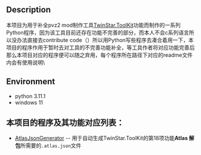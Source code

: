 ## Description
本项目为用于补全pvz2 mod制作工具[TwinStar.ToolKit](https://github.com/twinkles-twinstar/TwinStar.ToolKit)功能而制作的一系列Python程序，因为该工具目前还存在功能不完善的部分，而本人不会c系列语言所以没办法直接去contribute code（）所以用Python写些程序去凑合着用一下，本项目的程序作用于暂时去对工具的不完善功能补全，等工具作者将对应功能完善后那么本项目对应的程序便可以随之弃用，每个程序所在路径下对应的readme文件内会有使用说明\



## Environment
- python 3.11.1
- windows 11



## 本项目的程序及其功能对应列表：
- [AtlasJsonGenerator]() -- 用于自动生成TwinStar.ToolKit的第18项功能**Atlas 解包**所需要的`.atlas.json`文件
